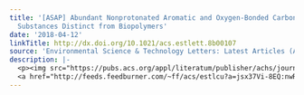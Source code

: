 ```yaml
---
title: '[ASAP] Abundant Nonprotonated Aromatic and Oxygen-Bonded Carbons Make Humic
  Substances Distinct from Biopolymers'
date: '2018-04-12'
linkTitle: http://dx.doi.org/10.1021/acs.estlett.8b00107
source: 'Environmental Science & Technology Letters: Latest Articles (ACS Publications)'
description: |-
  <p><img src="https://pubs.acs.org/appl/literatum/publisher/achs/journals/content/estlcu/0/estlcu.ahead-of-print/acs.estlett.8b00107/20180406/images/medium/ez-2018-00107q_0005.gif" alt="TOC Graphic"/></p><div><cite>Environmental Science & Technology Letters</cite></div><div>DOI: 10.1021/acs.estlett.8b00107</div><div class="feedflare">
  <a href="http://feeds.feedburner.com/~ff/acs/estlcu?a=jsx37Vi-8EQ:nwRiA1k_ix0:yIl2AUoC8zA"><img src="http://feeds.feedburner.com/~ff/acs/estlcu?d=yIl2AUoC8zA" borde
---
```

